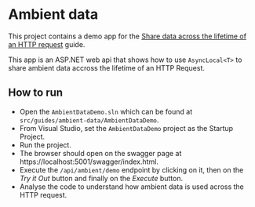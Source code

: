 ﻿# Ambient data

This project contains a demo app for the [Share data across the lifetime of an HTTP request](../../../../docs/guides/share-data-with-async-local.md) guide.

This app is an ASP.NET web api that shows how to use `AsyncLocal<T>` to share ambient data accross the lifetime of an HTTP Request.

## How to run

* Open the `AmbientDataDemo.sln` which can be found at `src/guides/ambient-data/AmbientDataDemo`.
* From Visual Studio, set the `AmbientDataDemo` project as the Startup Project.
* Run the project.
* The browser should open on the swagger page at https://localhost:5001/swagger/index.html.
* Execute the `/api/ambient/demo` endpoint by clicking on it, then on the *Try it Out* button and finally on the *Execute* button.
* Analyse the code to understand how ambient data is used across the HTTP request.